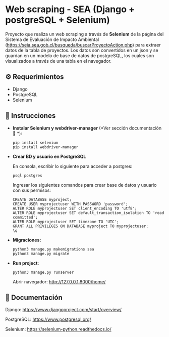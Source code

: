 # Web scraping - SEA (Django + postgreSQL + Selenium)
Proyecto que realiza un web scraping a través de **Selenium** de la página del Sistema de Evaluación de Impacto Ambiental (https://seia.sea.gob.cl/busqueda/buscarProyectoAction.php) para extraer datos de la tabla de proyectos. Los datos son convertidos en un json y se guardan en un modelo de base de datos de postgreSQL, los cuales son visualizados a través de una tabla en el navegador.

## :gear: Requerimientos
- Django
- PostgreSQL
- Selenium

## :memo: Instrucciones

- **Instalar Selenium y webdriver-manager** (*Ver sección documentación :open_book: *):
  ```
  pip install selenium
  pip install webdriver-manager
  ```

- **Crear BD y usuario en PostgreSQL**

  En consola, escribir lo siguiente para acceder a postgres:
  ```
  psql postgres
  ```
  Ingresar los siguientes comandos para crear base de datos y usuario con sus permisos:
  ```
  CREATE DATABASE myproject;
  CREATE USER myprojectuser WITH PASSWORD 'password';
  ALTER ROLE myprojectuser SET client_encoding TO 'utf8';
  ALTER ROLE myprojectuser SET default_transaction_isolation TO 'read committed';
  ALTER ROLE myprojectuser SET timezone TO 'UTC';
  GRANT ALL PRIVILEGES ON DATABASE myproject TO myprojectuser;
  \q
  ```
- **Migraciones:**
  ```
  python3 manage.py makemigrations sea
  python3 manage.py migrate
  ```

- **Run project:** 
  ```
  python3 manage.py runserver
  ```
  Abrir navegador: http://127.0.0.1:8000/home/


## :open_book: Documentación
Django: https://www.djangoproject.com/start/overview/

PostgreSQL: https://www.postgresql.org/

Selenium: https://selenium-python.readthedocs.io/
